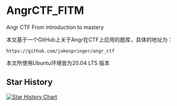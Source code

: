 # AngrCTF_FITM
Angr CTF From introduction to mastery

本文基于一个GitHub上关于Angr在CTF上应用的题库，具体的地址为：

```
https://github.com/jakespringer/angr_ctf
```

本文所使用Ubuntu环境皆为20.04 LTS 版本

## Star History

[![Star History Chart](https://api.star-history.com/svg?repos=ZERO-A-ONE/AngrCTF_FITM&type=Date)](https://www.star-history.com/#ZERO-A-ONE/AngrCTF_FITM&Date)
